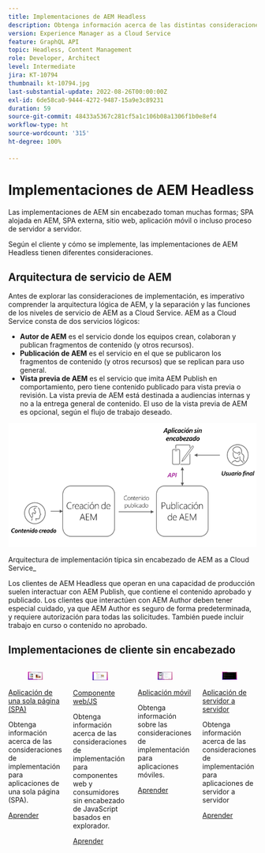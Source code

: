 ```yaml
---
title: Implementaciones de AEM Headless
description: Obtenga información acerca de las distintas consideraciones de implementación para aplicaciones de AEM Headless.
version: Experience Manager as a Cloud Service
feature: GraphQL API
topic: Headless, Content Management
role: Developer, Architect
level: Intermediate
jira: KT-10794
thumbnail: kt-10794.jpg
last-substantial-update: 2022-08-26T00:00:00Z
exl-id: 6de58ca0-9444-4272-9487-15a9e3c89231
duration: 59
source-git-commit: 48433a5367c281cf5a1c106b08a1306f1b0e8ef4
workflow-type: ht
source-wordcount: '315'
ht-degree: 100%

---
```


# Implementaciones de AEM Headless

Las implementaciones de AEM sin encabezado toman muchas formas; SPA alojada en AEM, SPA externa, sitio web, aplicación móvil o incluso proceso de servidor a servidor.

Según el cliente y cómo se implemente, las implementaciones de AEM Headless tienen diferentes consideraciones.

## Arquitectura de servicio de AEM

Antes de explorar las consideraciones de implementación, es imperativo comprender la arquitectura lógica de AEM, y la separación y las funciones de los niveles de servicio de AEM as a Cloud Service. AEM as a Cloud Service consta de dos servicios lógicos:

+ __Autor de AEM__ es el servicio donde los equipos crean, colaboran y publican fragmentos de contenido (y otros recursos).
+ __Publicación de AEM__ es el servicio en el que se publicaron los fragmentos de contenido (y otros recursos) que se replican para uso general.
+ __Vista previa de AEM__ es el servicio que imita AEM Publish en comportamiento, pero tiene contenido publicado para vista previa o revisión. La vista previa de AEM está destinada a audiencias internas y no a la entrega general de contenido. El uso de la vista previa de AEM es opcional, según el flujo de trabajo deseado.

![Arquitectura de servicio de AEM](./assets/overview/aem-service-architecture.png)

Arquitectura de implementación típica sin encabezado de AEM as a Cloud Service_

Los clientes de AEM Headless que operan en una capacidad de producción suelen interactuar con AEM Publish, que contiene el contenido aprobado y publicado. Los clientes que interactúen con AEM Author deben tener especial cuidado, ya que AEM Author es seguro de forma predeterminada, y requiere autorización para todas las solicitudes. También puede incluir trabajo en curso o contenido no aprobado.

## Implementaciones de cliente sin encabezado

<div class="columns is-multiline">
    <!-- Single-page App (SPA) -->
    <div class="column is-half-tablet is-half-desktop is-one-third-widescreen" aria-label="Single-page App (SPA)" tabindex="0">
       <div class="card">
           <div class="card-image">
               <figure class="image is-16by9">
                   <a href="./spa.md" title="Aplicación de una sola página (SPA)" tabindex="-1">
                       <img class="is-bordered-r-small" src="./assets/spa/spa-card.png" alt="Aplicaciones de una sola página (SPA)">
                   </a>
               </figure>
           </div>
           <div class="card-content is-padded-small">
               <div class="content">
                   <p class="headline is-size-6 has-text-weight-bold"><a href="./spa.md" title="Aplicación de una sola página (SPA)">Aplicación de una sola página (SPA)</a></p>
                   <p class="is-size-6">Obtenga información acerca de las consideraciones de implementación para aplicaciones de una sola página (SPA).</p>
                   <a href="./spa.md" class="spectrum-Button spectrum-Button--outline spectrum-Button--primary spectrum-Button--sizeM">
                       <span class="spectrum-Button-label has-no-wrap has-text-weight-bold">Aprender</span>
                   </a>
               </div>
           </div>
       </div>
    </div>
<!-- Web component/JS -->
<div class="column is-half-tablet is-half-desktop is-one-third-widescreen" aria-label="Web component/JS" tabindex="0">
   <div class="card">
       <div class="card-image">
           <figure class="image is-16by9">
               <a href="./web-component.md" title="Componente web/JS" tabindex="-1">
                   <img class="is-bordered-r-small" src="./assets/web-component/web-component-card.png" alt="Componente web/JS">
               </a>
           </figure>
       </div>
       <div class="card-content is-padded-small">
           <div class="content">
               <p class="headline is-size-6 has-text-weight-bold"><a href="./web-component.md" title="Componente web/JS">Componente web/JS</a></p>
               <p class="is-size-6">Obtenga información acerca de las consideraciones de implementación para componentes web y consumidores sin encabezado de JavaScript basados en explorador.</p>
               <a href="./web-component.md" class="spectrum-Button spectrum-Button--outline spectrum-Button--primary spectrum-Button--sizeM">
                   <span class="spectrum-Button-label has-no-wrap has-text-weight-bold">Aprender</span>
               </a>
           </div>
       </div>
   </div>
</div>
<!-- Mobile apps -->
<div class="column is-half-tablet is-half-desktop is-one-third-widescreen" aria-label="Mobile apps" tabindex="0">
   <div class="card">
       <div class="card-image">
           <figure class="image is-16by9">
               <a href="./mobile.md" title="Aplicaciones móviles" tabindex="-1">
                   <img class="is-bordered-r-small" src="./assets/mobile/mobile-card.png" alt="Aplicaciones móviles">
               </a>
           </figure>
       </div>
       <div class="card-content is-padded-small">
           <div class="content">
               <p class="headline is-size-6 has-text-weight-bold"><a href="./mobile.md" title="Aplicaciones móviles">Aplicación móvil</a></p>
               <p class="is-size-6">Obtenga información sobre las consideraciones de implementación para aplicaciones móviles.</p>
               <a href="./mobile.md" class="spectrum-Button spectrum-Button--outline spectrum-Button--primary spectrum-Button--sizeM">
                   <span class="spectrum-Button-label has-no-wrap has-text-weight-bold">Aprender</span>
               </a>
           </div>
       </div>
   </div>
</div>
<!-- Server-to-server apps -->
<div class="column is-half-tablet is-half-desktop is-one-third-widescreen" aria-label="Server-to-server apps" tabindex="0">
   <div class="card">
       <div class="card-image">
           <figure class="image is-16by9">
               <a href="./server-to-server.md" title="Aplicaciones de servidor a servidor" tabindex="-1">
                   <img class="is-bordered-r-small" src="./assets/server-to-server/server-to-server-card.png" alt="Aplicaciones de servidor a servidor">
               </a>
           </figure>
       </div>
       <div class="card-content is-padded-small">
           <div class="content">
               <p class="headline is-size-6 has-text-weight-bold"><a href="./server-to-server.md" title="Aplicaciones de servidor a servidor">Aplicación de servidor a servidor</a></p>
               <p class="is-size-6">Obtenga información acerca de las consideraciones de implementación para aplicaciones de servidor a servidor</p>
               <a href="./server-to-server.md" class="spectrum-Button spectrum-Button--outline spectrum-Button--primary spectrum-Button--sizeM">
                   <span class="spectrum-Button-label has-no-wrap has-text-weight-bold">Aprender</span>
               </a>
           </div>
       </div>
   </div>
</div>
</div>
